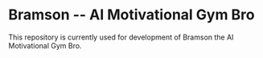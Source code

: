 # Bramson -- AI Motivational Gym Bro

This repository is currently used for development of Bramson the AI Motivational Gym Bro.